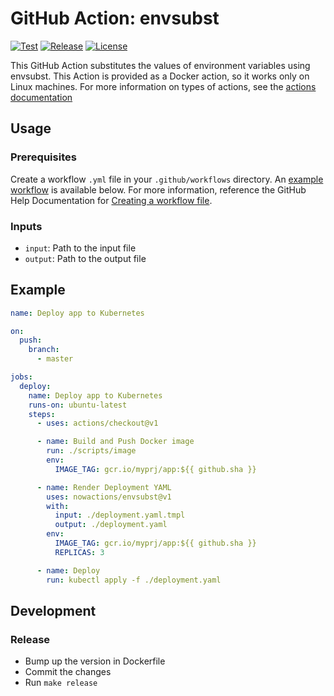 # GitHub Action: envsubst

[![Test](https://github.com/nowactions/envsubst/workflows/Test/badge.svg)](https://github.com/nowactions/envsubst/actions)
[![Release](https://img.shields.io/github/release/nowactions/envsubst.svg)](https://github.com/nowactions/envsubst/releases)
[![License](https://img.shields.io/github/license/nowactions/envsubst)](LICENSE)

This GitHub Action substitutes the values of environment variables using envsubst.
This Action is provided as a Docker action, so it works only on Linux machines.
For more information on types of actions, see the [actions documentation](https://help.github.com/en/actions/automating-your-workflow-with-github-actions/about-actions#types-of-actions)

## Usage

### Prerequisites

Create a workflow `.yml` file in your `.github/workflows` directory.
An [example workflow](#example) is available below.
For more information, reference the GitHub Help Documentation for [Creating a workflow file](https://help.github.com/en/articles/configuring-a-workflow#creating-a-workflow-file).

### Inputs

- `input`: Path to the input file
- `output`: Path to the output file

## Example

```yml
name: Deploy app to Kubernetes

on:
  push:
    branch:
      - master

jobs:
  deploy:
    name: Deploy app to Kubernetes
    runs-on: ubuntu-latest
    steps:
      - uses: actions/checkout@v1

      - name: Build and Push Docker image
        run: ./scripts/image
        env:
          IMAGE_TAG: gcr.io/myprj/app:${{ github.sha }}

      - name: Render Deployment YAML
        uses: nowactions/envsubst@v1
        with:
          input: ./deployment.yaml.tmpl
          output: ./deployment.yaml
        env:
          IMAGE_TAG: gcr.io/myprj/app:${{ github.sha }}
          REPLICAS: 3

      - name: Deploy
        run: kubectl apply -f ./deployment.yaml
```

## Development

### Release

* Bump up the version in Dockerfile
* Commit the changes
* Run `make release`
